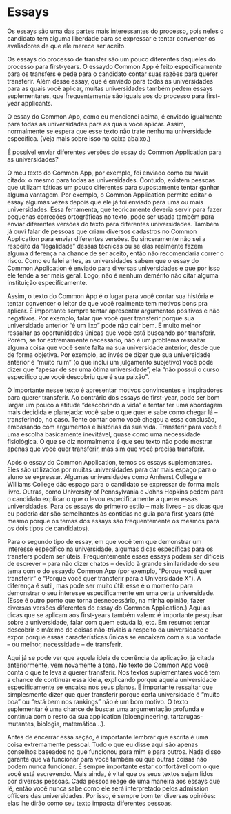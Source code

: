 # Essays

Os essays são uma das partes mais interessantes do processo, pois neles o candidato tem alguma liberdade para se expressar e tentar convencer os avaliadores de que ele merece ser aceito. 

Os essays do processo de transfer são um pouco diferentes daqueles do processo para first-years. O essaydo Common App é feito especificamente para os transfers e pede para o candidato contar suas razões para querer transferir. Além desse essay, que é enviado para todas as universidades para as quais você aplicar, muitas universidades também pedem essays suplementares, que frequentemente são iguais aos do processo para first-year applicants. 

O essay do Common App, como eu mencionei acima, é enviado igualmente para todas as universidades para as quais você aplicar. Assim, normalmente se espera que esse texto não trate nenhuma universidade específica. (Veja mais sobre isso na caixa abaixo.)

<section class="doc">

</h3>É possível enviar diferentes versões do essay do Common Application para as universidades?</h3>

<p>O meu texto do Common App, por exemplo, foi enviado como eu havia citado: o mesmo para todas as 
universidades. Contudo, existem pessoas que utilizam táticas um pouco diferentes para supostamente 
tentar ganhar alguma vantagem. Por exemplo, o Common Application permite editar o essay algumas 
vezes depois que ele já foi enviado para uma ou mais universidades. Essa ferramenta, que teoricamente 
deveria servir para fazer pequenas correções ortográficas no texto, pode ser usada também para enviar 
diferentes versões do texto para diferentes universidades. Também já ouvi falar de pessoas que criam 
diversos cadastros no Common Application para enviar diferentes versões. Eu sinceramente não sei a 
respeito da “legalidade” dessas técnicas ou se elas realmente fazem alguma diferença na chance de 
ser aceito, então não recomendaria correr o risco. Como eu falei antes, as universidades sabem que o 
essay do Common Application é enviado para diversas universidades e que por isso ele tende a ser mais 
geral. Logo, não é nenhum demérito não citar alguma instituição especificamente.</p>

 </section>
 
Assim, o texto do Common App é o lugar para você contar sua história e tentar convencer o leitor de que você realmente tem motivos bons pra aplicar. É importante sempre tentar apresentar argumentos positivos e não negativos. Por exemplo, falar que você quer transferir porque sua universidade anterior “é um lixo” pode não cair bem. É muito melhor ressaltar as oportunidades únicas que você está buscando por transferir. Porém, se for extremamente necessário, não é um problema ressaltar alguma coisa que você sente falta na sua universidade anterior, desde que de forma objetiva. Por exemplo, ao invés de dizer que sua universidade anterior é “muito ruim” (o que inclui um julgamento subjetivo) você pode dizer que “apesar de ser uma ótima universidade”, ela “não possui o curso específico que você descobriu que é sua paixão".

O importante nesse texto é apresentar motivos convincentes e inspiradores para querer transferir. Ao contrário dos essays de first-year, pode ser bom largar um pouco a atitude “descobrindo a vida” e tentar ter uma abordagem mais decidida e planejada: você sabe o que quer e sabe como chegar lá –transferindo, no caso. Tente contar como você chegou a essa conclusão, embasando com argumentos e histórias da sua vida. Transferir para você é uma escolha basicamente inevitável, quase como uma necessidade fisiológica. O que se diz normalmente é que seu texto não pode mostrar apenas que você quer transferir, mas sim que você precisa transferir.

Após o essay do Common Application, temos os essays suplementares. Eles são utilizados por muitas universidades para dar mais espaço para o aluno se expressar. Algumas universidades como Amherst College e Williams College dão espaço para o candidato se expressar de forma mais livre. Outras, como University of Pennsylvania e Johns Hopkins pedem para o candidato explicar o que o levou especificamente a querer essas universidades. Para os essays do primeiro estilo – mais livres – as dicas que eu poderia dar são semelhantes às contidas no guia para first-years (até mesmo porque os temas dos essays são frequentemente os mesmos para os dois tipos de candidatos). 

Para o segundo tipo de essay, em que você tem que demonstrar um interesse específico na universidade, algumas dicas específicas para os transfers podem ser úteis. Frequentemente esses essays podem ser difíceis de escrever – para não dizer chatos – devido à grande similaridade do seu tema com o do essaydo Common App (por exemplo, “Porque você quer transferir” e “Porque você quer transferir para a Universidade X”). A diferença é sutil, mas pode ser muito útil: esse é o momento para demonstrar o seu interesse especificamente em uma certa universidade. (Esse é outro ponto que torna desnecessário, na minha opinião, fazer diversas versões diferentes do essay do Common Application.) Aqui as dicas que se aplicam aos first-years também valem: é importante pesquisar sobre a universidade, falar com quem estuda lá, etc. Em resumo: tentar descobrir o máximo de coisas não-triviais a respeito da universidade e expor porque essas características únicas se encaixam com a sua vontade – ou melhor, necessidade – de transferir. 

Aqui já se pode ver que aquela ideia de coerência da aplicação, já citada anteriormente, vem novamente à tona. No texto do Common App você conta o que te leva a querer transferir. Nos textos suplementares você tem a chance de continuar essa ideia, explicando porque aquela universidade especificamente se encaixa nos seus planos. É importante ressaltar que simplesmente dizer que quer transferir porque certa universidade é “muito boa” ou “está bem nos rankings” não é um bom motivo. O texto suplementar é uma chance de buscar uma argumentação profunda e contínua com o resto da sua application (bioengineering, tartarugas-mutantes, biologia, matemática...).

Antes de encerrar essa seção, é importante lembrar que escrita é uma coisa extremamente pessoal. Tudo o que eu disse aqui são apenas conselhos baseados no que funcionou para mim e para outros. Nada disso garante que vá funcionar para você também ou que outras coisas não podem nunca funcionar. É sempre importante estar confortável com o que você está escrevendo. Mais ainda, é vital que os seus textos sejam lidos por diversas pessoas. Cada pessoa reage de uma maneira aos essays que lê, então você nunca sabe como ele será interpretado pelos admission officers das universidades. Por isso, é sempre bom ter diversas opiniões: elas lhe dirão como seu texto impacta diferentes pessoas.
